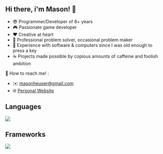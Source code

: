 ## Hi there, i'm Mason! 👋

<!--
**MasonHeuser/MasonHeuser** is a ✨ _special_ ✨ repository because its `README.md` (this file) appears on your GitHub profile.

Here are some ideas to get you started:

- 🔭 I’m currently working on ...
- 🌱 I’m currently learning ...
- 👯 I’m looking to collaborate on ...
- 🤔 I’m looking for help with ...
- 💬 Ask me about ...
- 📫 How to reach me: ...
- 😄 Pronouns: ...
- ⚡ Fun fact: ...
-->

- :sunglasses: Programmer/Developer of 8+ years
- :video_game: Passionate game developer
- :heart: Creative at heart
- :wrench: Professional problem solver, occasional problem maker
- :bear: Experience with software & computers since I was old enough to press a key
- :coffee: Projects made possible by copious amounts of caffeine and foolish ambition

🤔 How to reach me! :
- :envelope: <a href="mailto:masonheuser@gmail.com">masonheuser@gmail.com</a>
- :globe_with_meridians: <a href="https://masonheuser.com">Personal Website</a>

## Languages
<p align="left">
  <a href="https://skillicons.dev">
    <img src="https://skillicons.dev/icons?i=cs,cpp,php,html,css,js,py" />
  </a>
</p>

## Frameworks
<p align="left">
  <a href="https://skillicons.dev">
    <img src="https://skillicons.dev/icons?i=godot,unity,unreal,vue,react,nextjs,wordpress,tailwind,threejs,mysql,blender,htmx,nodejs" />
  </a>
</p>
